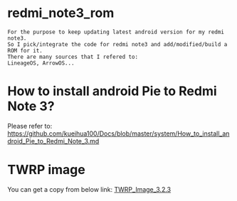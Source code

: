 # redmi_note3_rom
    For the purpose to keep updating latest android version for my redmi note3.
    So I pick/integrate the code for redmi note3 and add/modified/build a ROM for it.
    There are many sources that I refered to:
    LineageOS, ArrowOS...

# How to install android Pie to Redmi Note 3?
  Please refer to: https://github.com/kueihua100/Docs/blob/master/system/How_to_install_android_Pie_to_Redmi_Note_3.md 

# TWRP image
  You can get a copy from below link:
  [TWRP_Image_3.2.3](https://github.com/kueihua100/redmi_note3_rom/tree/master/twrp_img)
